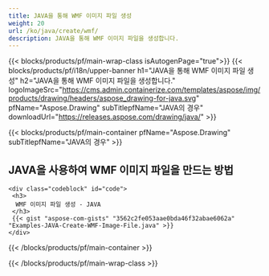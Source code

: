 ```yaml
---
title: JAVA을 통해 WMF 이미지 파일 생성
weight: 20
url: /ko/java/create/wmf/
description: JAVA을 통해 WMF 이미지 파일을 생성합니다.
---
```


{{< blocks/products/pf/main-wrap-class isAutogenPage="true">}}
{{< blocks/products/pf/i18n/upper-banner h1="JAVA을 통해 WMF 이미지 파일 생성" h2="JAVA을 통해 WMF 이미지 파일을 생성합니다." logoImageSrc="https://cms.admin.containerize.com/templates/aspose/img/products/drawing/headers/aspose_drawing-for-java.svg" pfName="Aspose.Drawing" subTitlepfName="JAVA의 경우" downloadUrl="https://releases.aspose.com/drawing/java/" >}}

{{< blocks/products/pf/main-container pfName="Aspose.Drawing" subTitlepfName="JAVA의 경우" >}}

<h2>JAVA을 사용하여 WMF 이미지 파일을 만드는 방법</h2>

    <div class="codeblock" id="code">
     <h3>
      WMF 이미지 파일 생성 - JAVA
     </h3>
     {{< gist "aspose-com-gists" "3562c2fe053aae0bda46f32abae6062a" "Examples-JAVA-Create-WMF-Image-File.java" >}}
    </div>

{{< /blocks/products/pf/main-container >}}


{{< /blocks/products/pf/main-wrap-class >}}

